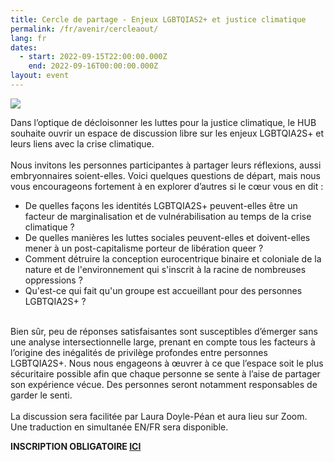 ```yaml
---
title: Cercle de partage - Enjeux LGBTQIAS2+ et justice climatique
permalink: /fr/avenir/cercleaout/
lang: fr
dates:
  - start: 2022-09-15T22:00:00.000Z
    end: 2022-09-16T00:00:00.000Z
layout: event
---
```

![](/media/mailchimp_cercle_de_partage_lgbtqia2s_.png)

Dans l’optique de décloisonner les luttes pour la justice climatique, le HUB souhaite ouvrir un espace de discussion libre sur les enjeux LGBTQIA2S+ et leurs liens avec la crise climatique.\
\
Nous invitons les personnes participantes à partager leurs réflexions, aussi embryonnaires soient-elles. Voici quelques questions de départ, mais nous vous encourageons fortement à en explorer d’autres si le cœur vous en dit :

* De quelles façons les identités LGBTQIA2S+ peuvent-elles être un facteur de marginalisation et de vulnérabilisation au temps de la crise climatique ?
* De quelles manières les luttes sociales peuvent-elles et doivent-elles mener à un post-capitalisme porteur de libération queer ?
* Comment détruire la conception eurocentrique binaire et coloniale de la nature et de l'environnement qui s'inscrit à la racine de nombreuses oppressions ?
* Qu'est-ce qui fait qu'un groupe est accueillant pour des personnes LGBTQIA2S+ ?

\
Bien sûr, peu de réponses satisfaisantes sont susceptibles d’émerger sans une analyse intersectionnelle large, prenant en compte tous les facteurs à l’origine des inégalités de privilège profondes entre personnes LGBTQIA2S+. Nous nous engageons à œuvrer à ce que l’espace soit le plus sécuritaire possible afin que chaque personne se sente à l’aise de partager son expérience vécue. Des personnes seront notamment responsables de garder le senti.\
\
La discussion sera facilitée par Laura Doyle-Péan et aura lieu sur Zoom. Une traduction en simultanée EN/FR sera disponible.

**INSCRIPTION OBLIGATOIRE [ICI](https://us02web.zoom.us/meeting/register/tZwsdumgrDIoGN3ZhqhvURIGPdxdfyYMCc9q)**